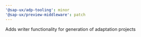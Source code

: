```yaml
---
'@sap-ux/adp-tooling': minor
'@sap-ux/preview-middleware': patch
---
```


Adds writer functionality for generation of adaptation projects

